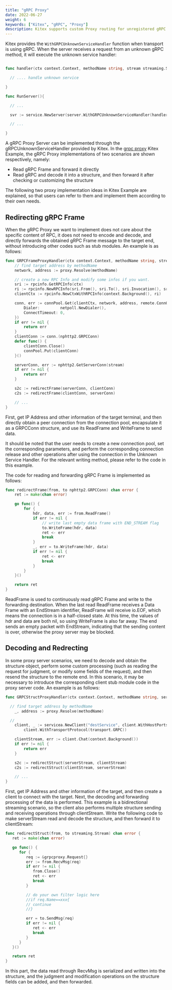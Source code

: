```yaml
---
title: "gRPC Proxy"
date: 2022-06-27
weight: 6
keywords: ["Kitex", "gRPC", "Proxy"]
description: Kitex supports custom Proxy routing for unregistered gRPC method calls.
---
```


Kitex provides the `WithGRPCUnknownServiceHandler` function when transport is using gRPC. When the server receives a request from an unknown gRPC method, it will execute the unknown service handler:

```go

func handler(ctx context.Context, methodName string, stream streaming.Stream) error {

  // .... handle unknown service

}

func RunServer(){

  // ...

  svr := service.NewServer(server.WithGRPCUnknownServiceHandler(handler),xxx,xxx)

  // ...

}

```

A gRPC Proxy Server can be implemented through the gRPCUnknownServiceHandler provided by Kitex. In the [grpc proxy](https://github.com/cloudwego/kitex-examples) Kitex Example, the gRPC Proxy implementations of two scenarios are shown respectively, namely:

- Read gRPC Frame and forward it directly
- Read gRPC and decode it into a structure, and then forward it after checking or customizing the structure

The following two proxy implementation ideas in Kitex Example are explained, so that users can refer to them and implement them according to their own needs.

## Redirecting gRPC Frame

When the gRPC Proxy we want to implement does not care about the specific content of RPC, it does not need to encode and decode, and directly forwards the obtained gRPC Frame message to the target end, without introducing other codes such as stub modules. An example is as follows:

```go
func GRPCFrameProxyHandler(ctx context.Context, methodName string, stream streaming.Stream) error {
	// find target address by methodName
	network, address := proxy.Resolve(methodName)

	// create a new RPC Info and modify some infos if you want.
	sri := rpcinfo.GetRPCInfo(ctx)
	ri := rpcinfo.NewRPCInfo(sri.From(), sri.To(), sri.Invocation(), sri.Config(), sri.Stats())
	clientCtx := rpcinfo.NewCtxWithRPCInfo(context.Background(), ri)

	conn, err := connPool.Get(clientCtx, network, address, remote.ConnOption{
		Dialer:         netpoll.NewDialer(),
		ConnectTimeout: 0,
	})
	if err != nil {
		return err
	}
	clientConn := conn.(nphttp2.GRPCConn)
	defer func() {
		clientConn.Close()
		connPool.Put(clientConn)
	}()

	serverConn, err := nphttp2.GetServerConn(stream)
	if err != nil {
		return err
	}

	s2c := redirectFrame(serverConn, clientConn)
	c2s := redirectFrame(clientConn, serverConn)

	// ...
}
```

First, get IP Address and other information of the target terminal, and then directly obtain a peer connection from the connection pool, encapsulate it as a GRPCConn structure, and use its ReadFrame and WriteFrame to send data.

It should be noted that the user needs to create a new connection pool, set the corresponding parameters, and perform the corresponding connection release and other operations after using the connection in the Unknown Service Handler. For the relevant writing method, please refer to the code in this example.

The code for reading and forwarding gRPC Frame is implemented as follows:

```go
func redirectFrame(from, to nphttp2.GRPCConn) chan error {
	ret := make(chan error)

	go func() {
		for {
			hdr, data, err := from.ReadFrame()
			if err != nil {
				// write last empty data frame with END_STREAM flag
				to.WriteFrame(hdr, data)
				ret <- err
				break
			}
			_, err = to.WriteFrame(hdr, data)
			if err != nil {
				ret <- err
				break
			}
		}
	}()

	return ret
}
```

ReadFrame is used to continuously read gRPC Frame and write to the forwarding destination. When the last read ReadFrame receives a Data Frame with an EndStream identifier, ReadFrame will receive io.EOF, which means the connection is in a half-closed state. At this time, the values of hdr and data are both nil, so using WriteFrame is also far away. The end sends an empty packet with EndStream, indicating that the sending content is over, otherwise the proxy server may be blocked.

## Decoding and Redrecting

In some proxy server scenarios, we need to decode and obtain the structure object, perform some custom processing (such as reading the request for judgment, or modify some fields of the request), and then resend the structure to the remote end. In this scenario, it may be necessary to introduce the corresponding client stub module code in the proxy server code. An example is as follows:

```go
func GRPCStructProxyHandler(ctx context.Context, methodName string, serverStream streaming.Stream) error {

  // find target address by methodName
	_, address := proxy.Resolve(methodName)

  //
	client, _ := servicea.NewClient("destService", client.WithHostPorts(address),
		client.WithTransportProtocol(transport.GRPC))

	clientStream, err := client.Chat(context.Background())
	if err != nil {
		return err
	}

	s2c := redirectStruct(serverStream, clientStream)
	c2s := redirectStruct(clientStream, serverStream)

	// ...
}

```

First, get IP Address and other information of the target, and then create a client to connect with the target. Next, the decoding and forwarding processing of the data is performed. This example is a bidirectional streaming scenario, so the client also performs multiple structure sending and receiving operations through clientStream. Write the following code to make serverStream read and decode the structure, and then forward it to clientStream:

```go
func redirectStruct(from, to streaming.Stream) chan error {
   ret := make(chan error)

   go func() {
      for {
         req := &grpcproxy.Request{}
         err := from.RecvMsg(req)
         if err != nil {
            from.Close()
            ret <- err
            break
         }

         // do your own filter logic here
         //if req.Name==xxx{
         // continue
         //}

         err = to.SendMsg(req)
         if err != nil {
            ret <- err
            break
         }
      }
   }()

   return ret
}
```

In this part, the data read through RecvMsg is serialized and written into the structure, and the judgment and modification operations on the structure fields can be added, and then forwarded.
